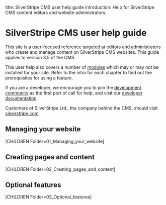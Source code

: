 title: SilverStripe CMS user help guide
introduction: Help for SilverStripe CMS content editors and website administrators.

# SilverStripe CMS user help guide
This site is a user-focused reference targeted at editors and administrators who create and manage content on SilverStripe CMS websites.
This guide applies to version 3.5 of the CMS.

This user help also covers a number of [modules](https://addons.silverstripe.org)
which may or may not be installed for your site. Refer to the intro for each chapter to find out the prerequisites for using a feature.

If you are a developer, we encourage you to join the
[development community](https://www.silverstripe.org/community/forums/) as the first port of call for help,
and visit our [developer documentation](https://docs.silverstripe.org).

Customers of SilverStripe Ltd., the company behind the CMS, should visit [silverstripe.com](https://www.silverstripe.com/).

## Managing your website
[CHILDREN Folder=01_Managing_your_website]

## Creating pages and content
[CHILDREN Folder=02_Creating_pages_and_content]

## Optional features
[CHILDREN Folder=03_Optional_features]
